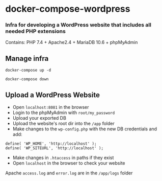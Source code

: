 # docker-compose-wordpress

### Infra for developing a WordPress website that includes all needed PHP extensions
Contains: PHP 7.4 + Apache2.4 + MariaDB 10.6 + phpMyAdmin

## Manage infra
`docker-compose up -d`

`docker-compose down`

## Upload a WordPress Website
* Open `localhost:8081` in the browser
* Login to the phpMyAdmin with `root/my_password`
* Upload your exported DB
* Upload the website's root dir into the `/app` folder
* Make changes to the `wp-config.php` with the new DB credentials and add:
```
define( 'WP_HOME', 'http://localhost' ); 
define( 'WP_SITEURL', 'http://localhost' );
```
* Make changes in `.htaccess` in paths if they exist
* Open `localhost` in the browser to check your website

Apache `access.log` and `error.log` are in the `/app/logs` folder
